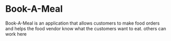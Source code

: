 # Book-A-Meal
Book-A-Meal is an application that allows customers to make food orders and helps the food vendor know what the customers want to eat.
others can work here
